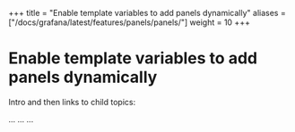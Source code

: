 +++
title = "Enable template variables to add panels dynamically"
aliases = ["/docs/grafana/latest/features/panels/panels/"]
weight = 10
+++

# Enable template variables to add panels dynamically

Intro and then links to child topics:

...
...
...
